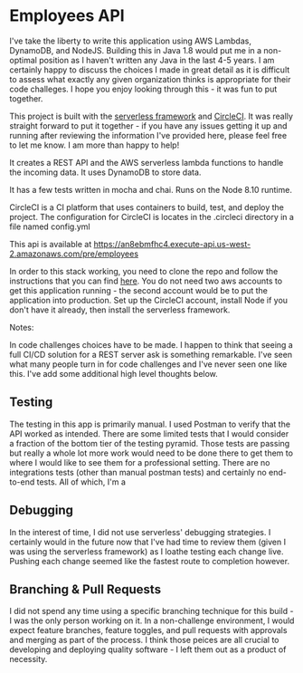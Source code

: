 
# Employees API

I've take the liberty to write this application using AWS Lambdas, DynamoDB, and NodeJS.  Building this in Java 1.8 would put me in a non-optimal position as I haven't written any Java in the last 4-5 years.  I am certainly happy to discuss the choices I made in great detail as it is difficult to assess what exactly any given organization thinks is appropriate for their code challeges.  I hope you enjoy looking through this - it was fun to put together.

This project is built with the [serverless framework](https://serverless.com/) and [CircleCI](https://circleci.com/).  It was really straight forward to put it together - if you have any issues getting it up and running after reviewing the information I've provided here, please feel free to let me know.  I am more than happy to help!

It creates a REST API and the AWS serverless lambda functions to handle the incoming data.  It uses DynamoDB to store data.  

It has a few tests written in mocha and chai.  Runs on the Node 8.10 runtime.

CircleCI is a CI platform that uses containers to build, test, and deploy the project.  The configuration for CircleCI is locates in the .circleci directory in a file named config.yml

This api is available at https://an8ebmfhc4.execute-api.us-west-2.amazonaws.com/pre/employees

In order to this stack working, you need to clone the repo and follow the instructions that you can find [here](https://circleci.com/blog/deploying-a-serverless-application/).  You do not need two aws accounts to get this application running - the second account would be to put the application into production.  Set up the CircleCI account, install Node if you don't have it already, then install the serverless framework.

Notes:

In code challenges choices have to be made.  I happen to think that seeing a full CI/CD solution for a REST server ask is something remarkable.  I've seen what many people turn in for code challenges and I've never seen one like this.  I've add some additional high level thoughts below.  

## Testing

The testing in this app is primarily manual.  I used Postman to verify that the API worked as intended.  There are some limited tests that I would consider a fraction of the bottom tier of the testing pyramid.  Those tests are passing but really a whole lot more work would need to be done there to get them to where I would like to see them for a professional setting.  There are no integrations tests (other than manual postman tests) and certainly no end-to-end tests.  All of which, I'm a 

## Debugging

In the interest of time, I did not use serverless' debugging strategies.  I certainly would in the future now that I've had time to review them (given I was using the serverless framework) as I loathe testing each change live.  Pushing each change seemed like the fastest route to completion however.

## Branching & Pull Requests

I did not spend any time using a specific branching technique for this build - I was the only person working on it.  In a non-challenge environment, I would expect feature branches, feature toggles, and pull requests with approvals and merging as part of the process.  I think those peices are all crucial to developing and deploying quality software - I left them out as a product of necessity.  